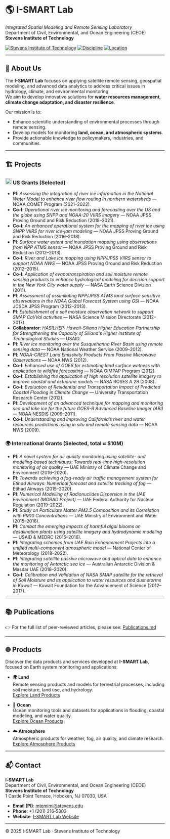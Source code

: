 # 🌎 I-SMART Lab
*Integrated Spatial Modeling and Remote Sensing Laboratory*  
Department of Civil, Environmental, and Ocean Engineering (CEOE)  
**Stevens Institute of Technology**  

[![Stevens Institute of Technology](https://img.shields.io/badge/Stevens-Institute-red)](https://www.stevens.edu/)
[![Discipline](https://img.shields.io/badge/Focus-Remote%20Sensing%20%7C%20Modeling%20%7C%20AI-blue)](#research-thrusts)
[![Location](https://img.shields.io/badge/Location-Hoboken%2C%20NJ-0A7)](#contact--visit)

---


## 🔬 About Us
The **I-SMART Lab** focuses on applying satellite remote sensing, geospatial modeling, and advanced data analytics to address critical issues in hydrology, climate, and environmental monitoring.  
We aim to develop innovative solutions for **water resources management, climate change adaptation, and disaster resilience**.  

Our mission is to:
- Enhance scientific understanding of environmental processes through remote sensing.  
- Develop models for monitoring **land, ocean, and atmospheric systems**.  
- Provide actionable knowledge to policymakers, industries, and communities.  

---

## 🏗️ Projects

### <img src="https://cdn.jsdelivr.net/gh/lipis/flag-icons/flags/4x3/us.svg" width="20"/> US Grants (Selected)
- **PI**: *Assessing the integration of river ice information in the National Water Model to enhance river flow routing in northern watersheds* — NOAA COMET Program (2021–2022).
- **Co-I**: *Operational river ice monitoring and forecasting over the US and the globe using SNPP and NOAA-20 VIIRS imagery* — NOAA JPSS Proving Ground and Risk Reduction (2018–2021).
- **Co-I**: *An enhanced operational system for the mapping of river ice using SNPP VIIRS for river ice-jam modeling* — NOAA JPSS Proving Ground and Risk Reduction (2016–2018).
- **PI**: *Surface water extent and inundation mapping using observations from NPP ATMS sensor* — NOAA JPSS Proving Ground and Risk Reduction (2012–2013).
- **Co-I**: *River and Lake Ice mapping using NPP/JPSS VIIRS sensor to support NOAA NWS* — NOAA JPSS Proving Ground and Risk Reduction (2012–2015).
- **Co-I**: *Application of evapotranspiration and soil moisture remote sensing products to enhance hydrological modeling for decision support in the New York City water supply* — NASA Earth Science Division (2011).
- **PI**: *Assessment of assimilating NPP/JPSS ATMS land surface sensitive observations in the NOAA Global Forecast System using GSI* — NOAA JCSDA JPSS Program (2012–2013).
- **PI**: *Establishment of a soil moisture observation network to support SMAP Cal/Val activities* — NASA Science Mission Directorate (2012–2017).
- **Collaborator**: *HASILHEP: Hawaii-Siliana Higher Education Partnership for Strengthening the Capacity of Siliana's Higher Institute of Technological Studies* — USAID.
- **PI**: *River ice monitoring over the Susquehanna River Basin using remote sensing data* — NOAA National Weather Service (2009–2012).
- **PI**: *NOAA-CREST Land Emissivity Products From Passive Microwave Observations* — NOAA NWS (2012).
- **Co-I**: *Enhanced use of GOES for estimating land surface wetness with application to wildfire forecasting* — NOAA GIMPAP Program (2012).
- **Co-I**: *Establishing the application of high resolution satellite imagery to improve coastal and estuarine models* — NASA ROSES A.28 (2008).
- **Co-I**: *Evaluation of Residential and Transportation Impact of Predicted Coastal Flooding in Climate Change* — University Transportation Research Center (2012).
- **PI**: *Development of an advanced technique for mapping and monitoring sea and lake ice for the future GOES-R Advanced Baseline Imager (ABI)* — NOAA NESDIS (2009–2011).
- **Co-I**: *Understanding and improving California’s river and water resources predictions using in situ and remote sensing data* — NOAA NWS (2009).

### 🌍 International Grants (Selected, total ≈ $10M)
- **PI**: *A novel system for air quality monitoring using satellite- and modeling-based techniques: Towards real-time high-resolution monitoring of air quality* — UAE Ministry of Climate Change and Environment (2016–2020).
- **PI**: *Towards achieving a fog-ready air traffic management system for Etihad Airways: Numerical forecast and satellite tracking of fog* — Etihad Airways (2015–2020).
- **PI**: *Numerical Modelling of Radionuclides Dispersion in the UAE Environment (MORAD Project)* — UAE Federal Authority for Nuclear Regulation (2019–2022).
- **PI**: *Study on Particulate Matter PM2.5 Composition and its Correlation with PM10 Concentrations* — UAE Ministry of Environment and Water (2015–2016).
- **PI**: *Combat the emerging impacts of harmful algal blooms on desalination plants using satellite imagery and hydrodynamic modeling* — USAID & MEDRC (2015–2016).
- **PI**: *Integrating schemes from UAE Rain Enhancement Projects into a unified multi-component atmospheric model* — National Center of Meteorology (2018–2022).
- **PI**: *Integrating satellite passive microwave and optical data to enhance the monitoring of Antarctic sea ice* — Australian Antarctic Division & Masdar UAE (2018–2020).
- **Co-I**: *Calibration and Validation of NASA SMAP satellite for the retrieval of Soil Moisture and its application to water resources and dust storms in Kuwait* — Kuwait Foundation for the Advancement of Science (2012–2017).

---

## 📚 Publications

👉 For the full list of peer-reviewed articles, please see: [Publications.md](ismart_publications.md)

---

## 🌐 Products

Discover the data products and services developed at **I-SMART Lab**, focused on Earth system monitoring and applications:

- **🌍 Land**  
  Remote sensing products and models for terrestrial processes, including soil moisture, land use, and hydrology.  
  [Explore Land Products](https://web.stevens.edu/ismart/land.html)

- **🌊 Ocean**  
  Ocean monitoring tools and datasets for applications in flooding, coastal modeling, and water quality.  
  [Explore Ocean Products](https://web.stevens.edu/ismart/ocean.html)

- **☁️ Atmosphere**  
  Atmospheric products for weather, fog, air quality, and climate research.  
  [Explore Atmosphere Products](https://web.stevens.edu/ismart/atmosphere.html)

---

## 📬 Contact

**I‑SMART Lab**  
Department of Civil, Environmental, and Ocean Engineering (CEOE)  
**Stevens Institute of Technology**  
1 Castle Point Terrace, Hoboken, NJ 07030, USA

- **Email (PI)**: [mtemimi@stevens.edu](mailto:mtemimi@stevens.edu)  
- **Phone**: +1 (201) 216‑5303  
- **Website**: [I-SMART Lab Website](https://web.stevens.edu/ismart/index.html)

---

© 2025 I-SMART Lab · Stevens Institute of Technology
